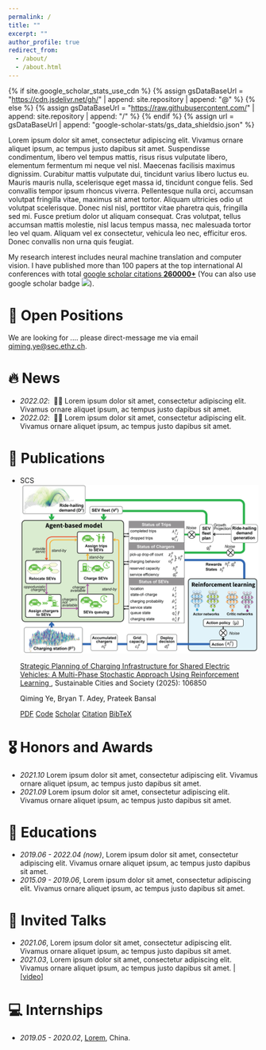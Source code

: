 ```yaml
---
permalink: /
title: ""
excerpt: ""
author_profile: true
redirect_from: 
  - /about/
  - /about.html
---
```


{% if site.google_scholar_stats_use_cdn %}
{% assign gsDataBaseUrl = "https://cdn.jsdelivr.net/gh/" | append: site.repository | append: "@" %}
{% else %}
{% assign gsDataBaseUrl = "https://raw.githubusercontent.com/" | append: site.repository | append: "/" %}
{% endif %}
{% assign url = gsDataBaseUrl | append: "google-scholar-stats/gs_data_shieldsio.json" %}

<span class='anchor' id='about-me'></span>

Lorem ipsum dolor sit amet, consectetur adipiscing elit. Vivamus ornare aliquet ipsum, ac tempus justo dapibus sit amet. Suspendisse condimentum, libero vel tempus mattis, risus risus vulputate libero, elementum fermentum mi neque vel nisl. Maecenas facilisis maximus dignissim. Curabitur mattis vulputate dui, tincidunt varius libero luctus eu. Mauris mauris nulla, scelerisque eget massa id, tincidunt congue felis. Sed convallis tempor ipsum rhoncus viverra. Pellentesque nulla orci, accumsan volutpat fringilla vitae, maximus sit amet tortor. Aliquam ultricies odio ut volutpat scelerisque. Donec nisl nisl, porttitor vitae pharetra quis, fringilla sed mi. Fusce pretium dolor ut aliquam consequat. Cras volutpat, tellus accumsan mattis molestie, nisl lacus tempus massa, nec malesuada tortor leo vel quam. Aliquam vel ex consectetur, vehicula leo nec, efficitur eros. Donec convallis non urna quis feugiat.

My research interest includes neural machine translation and computer vision. I have published more than 100 papers at the top international AI conferences with total <a href='https://scholar.google.com/citations?user=DhtAFkwAAAAJ'>google scholar citations <strong><span id='total_cit'>260000+</span></strong></a> (You can also use google scholar badge <a href='https://scholar.google.com/citations?user=DhtAFkwAAAAJ'><img src="https://img.shields.io/endpoint?url={{ url | url_encode }}&logo=Google%20Scholar&labelColor=f6f6f6&color=9cf&style=flat&label=citations"></a>).

# 🚀 Open Positions

We are looking for .... please direct-message me via email qiming.ye@sec.ethz.ch.


# 🔥 News
- *2022.02*: &nbsp;🎉🎉 Lorem ipsum dolor sit amet, consectetur adipiscing elit. Vivamus ornare aliquet ipsum, ac tempus justo dapibus sit amet. 
- *2022.02*: &nbsp;🎉🎉 Lorem ipsum dolor sit amet, consectetur adipiscing elit. Vivamus ornare aliquet ipsum, ac tempus justo dapibus sit amet. 

# 📝 Publications 

<ul class="pub-list">
  <li class="pub-item">
    <div class="pub-left">
      <div class="pub-venue">SCS</div>
      <img src="/images/qmy_SCS2025_framework.png" class="pub-thumb" alt="SCS 2025">
    </div>
    <div class="pub-right">
      <p class="title">
        <a href="https://doi.org/10.1016/j.scs.2025.106850">
          Strategic Planning of Charging Infrastructure for Shared Electric Vehicles: A Multi-Phase Stochastic Approach Using Reinforcement Learning
        </a>
        , Sustainable Cities and Society (2025): 106850
      </p>
      <p class="authors">
         <span class="me">Qiming Ye</span>, Bryan T. Adey, Prateek Bansal
      </p>
      <div class="pub-links">
        <a href="https://doi.org/10.1016/j.scs.2025.106850">PDF</a>
        <a href="https://github.com/ye-qiming/SEV_fast_charger_planning">Code</a>
        <a href="https://scholar.google.co.uk/citations?view_op=view_citation&hl=en&user=7haYvj8AAAAJ&citation_for_view=7haYvj8AAAAJ:ZeXyd9-uunAC">Scholar</a>
        <a href="https://scholar.google.com/citations?user=7haYvj8AAAAJ">Citation</a>
        <a href="/bibtex/Ye_SCS2025.bib">BibTeX</a>
      </div>
    </div>
  </li>
</ul>

# 🎖 Honors and Awards
- *2021.10* Lorem ipsum dolor sit amet, consectetur adipiscing elit. Vivamus ornare aliquet ipsum, ac tempus justo dapibus sit amet. 
- *2021.09* Lorem ipsum dolor sit amet, consectetur adipiscing elit. Vivamus ornare aliquet ipsum, ac tempus justo dapibus sit amet. 

# 📖 Educations
- *2019.06 - 2022.04 (now)*, Lorem ipsum dolor sit amet, consectetur adipiscing elit. Vivamus ornare aliquet ipsum, ac tempus justo dapibus sit amet. 
- *2015.09 - 2019.06*, Lorem ipsum dolor sit amet, consectetur adipiscing elit. Vivamus ornare aliquet ipsum, ac tempus justo dapibus sit amet. 

# 💬 Invited Talks
- *2021.06*, Lorem ipsum dolor sit amet, consectetur adipiscing elit. Vivamus ornare aliquet ipsum, ac tempus justo dapibus sit amet. 
- *2021.03*, Lorem ipsum dolor sit amet, consectetur adipiscing elit. Vivamus ornare aliquet ipsum, ac tempus justo dapibus sit amet.  \| [\[video\]](https://github.com/)

# 💻 Internships
- *2019.05 - 2020.02*, [Lorem](https://github.com/), China.